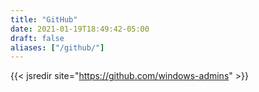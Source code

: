 ```yaml
---
title: "GitHub"
date: 2021-01-19T18:49:42-05:00
draft: false
aliases: ["/github/"]
---
```


{{< jsredir site="https://github.com/windows-admins" >}}
